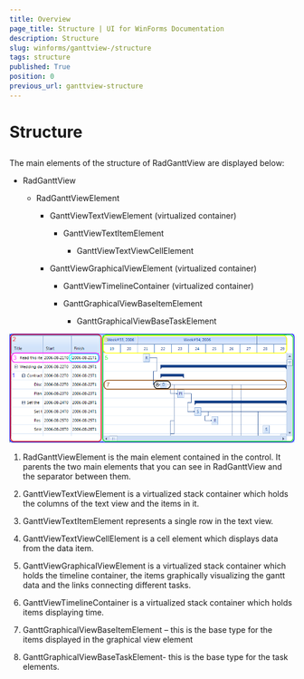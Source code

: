 ```yaml
---
title: Overview
page_title: Structure | UI for WinForms Documentation
description: Structure
slug: winforms/ganttview-/structure
tags: structure
published: True
position: 0
previous_url: ganttview-structure
---
```


# Structure
 

## 

The main elements of the structure of RadGanttView are displayed below:
        

* RadGanttView
            

	* RadGanttViewElement
                

		* GanttViewTextViewElement (virtualized container)
                    

			* GanttViewTextItemElement
                        

				* GanttViewTextViewCellElement
                            

		* GanttViewGraphicalViewElement (virtualized container)
                    

			* GanttViewTimelineContainer (virtualized container)
                        

			* GanttGraphicalViewBaseItemElement
                        

				* GanttGraphicalViewBaseTaskElement
                            
![ganttview-structure 001](images/ganttview-structure001.png)

1. RadGanttViewElement is the main element contained in the control. It parents the two main elements that you can see in RadGanttView and the separator between them.
            

1. GanttViewTextViewElement is a virtualized stack container which holds the columns of the text view and the items in it.
            

1. GanttViewTextItemElement represents a single row in the text view.
            

1. GanttViewTextViewCellElement is a cell element which displays data from the data item.
            

1. GanttViewGraphicalViewElement is a virtualized stack container which holds the timeline container, the items graphically visualizing the gantt data and the links connecting different tasks.
            

1. GanttViewTimelineContainer is a virtualized stack container which holds items displaying time.
            

1. GanttGraphicalViewBaseItemElement – this is the base type for the items displayed in the graphical view element
            

1. GanttGraphicalViewBaseTaskElement- this is the base type for the task elements.
            
